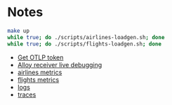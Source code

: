 # Notes

```sh
make up
while true; do ./scripts/airlines-loadgen.sh; done
while true; do ./scripts/flights-loadgen.sh; done
```

- [Get OTLP token](https://grafana.com/orgs/arthurpicerna/stacks/1258769/otlp-info)
- [Alloy receiver live debugging](http://localhost:12345/debug/otelcol.receiver.otlp.default)
- [airlines metrics](https://arthurpicerna.grafana.net/a/grafana-metricsdrilldown-app/drilldown?nativeHistogramMetric=&layout=grid&filters-rule=&filters-prefix=&filters-suffix=&from=now-1h&to=now&timezone=browser&var-otel_resources=&var-filters=service_name%7C%3D%7Cairlines&var-otel_and_metric_filters=&var-deployment_environment=undefined&var-labelsWingman=%28none%29&search_txt=&var-metrics-reducer-sort-by=default&var-ds=grafanacloud-prom&var-other_metric_filters=)
- [flights metrics](https://arthurpicerna.grafana.net/a/grafana-metricsdrilldown-app/drilldown?nativeHistogramMetric=&layout=grid&filters-rule=&filters-prefix=&filters-suffix=&from=now-1h&to=now&timezone=browser&var-otel_resources=&var-filters=service_name%7C%3D%7Cflights&var-otel_and_metric_filters=&var-deployment_environment=undefined&var-labelsWingman=%28none%29&search_txt=&var-metrics-reducer-sort-by=default&var-ds=grafanacloud-prom&var-other_metric_filters=)
- [logs](https://arthurpicerna.grafana.net/a/grafana-lokiexplore-app/explore)
- [traces](https://arthurpicerna.grafana.net/a/grafana-exploretraces-app/explore)
